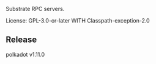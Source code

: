 Substrate RPC servers.

License: GPL-3.0-or-later WITH Classpath-exception-2.0


## Release

polkadot v1.11.0
